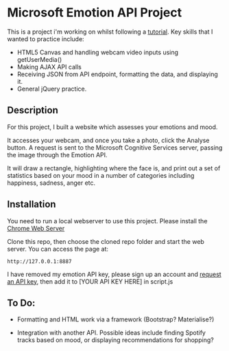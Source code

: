 # Microsoft Emotion API Project

This is a project i'm working on whilst following a [tutorial](https://onextrapixel.com/build-live-emotions-capture-app-using-emotions-api-part-ii/). Key skills that I wanted to practice include:

* HTML5 Canvas and handling webcam video inputs using getUserMedia()
* Making AJAX API calls
* Receiving JSON from API endpoint, formatting the data, and displaying it.
* General jQuery practice.

## Description

For this project, I built a website which assesses your emotions and mood.

It accesses your webcam, and once you take a photo, click the Analyse button. A request is sent to the Microsoft Cognitive Services server, passing the image through the Emotion API.

It will draw a rectangle, highlighting where the face is, and print out a set of statistics based on your mood in a number of categories including happiness, sadness, anger etc.

## Installation

You need to run a local webserver to use this project. Please install the [Chrome Web Server](https://chrome.google.com/webstore/detail/web-server-for-chrome/ofhbbkphhbklhfoeikjpcbhemlocgigb?hl=en)

Clone this repo, then choose the cloned repo folder and start the web server. You can access the page at:

`http://127.0.0.1:8887`

I have removed my emotion API key, please sign up an account and [request an API key](https://www.microsoft.com/cognitive-services/en-us/emotion-api), then add it to [YOUR API KEY HERE] in script.js

## To Do:

* Formatting and HTML work via a framework (Bootstrap? Materialise?)

* Integration with another API. Possible ideas include finding Spotify tracks based on mood, or displaying recommendations for shopping?